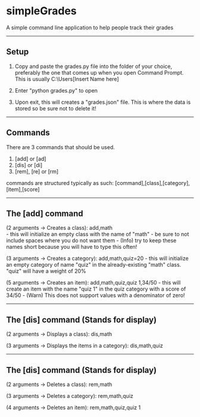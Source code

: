 # simpleGrades
A simple command line application to help people track their grades

------------------------------
Setup
------------------------------
1) Copy and paste the grades.py file into the folder of your choice, preferably the one that comes up when you open Command Prompt.
   This is usually C:\Users\[Insert Name here]

2) Enter "python grades.py" to open

3) Upon exit, this will creates a "grades.json" file. This is where the data is stored so be sure not to delete it!


------------------------------
Commands
------------------------------

There are 3 commands that should be used.

1) [add] or [ad]
2) [dis] or [di]
3) [rem], [re] or [rm]

commands are structured typically as such: [command],[class],[category],[item],[score]

------------------------------
The [add] command
------------------------------
(2 arguments -> Creates a class): add,math  
	- this will initialize an empty class with the name of "math"
	- be sure to not include spaces where you do not want them
	- (Info) try to keep these names short because you will have to type this often!

(3 arguments -> Creates a category): add,math,quiz=20
	- this will initialize an empty category of name "quiz" in the already-existing "math" class. "quiz" will have a weight of 20%


(5 arguments -> Creates an item): add,math,quiz,quiz 1,34/50
	- this will create an item with the name "quiz 1" in the quiz category with a score of 34/50
	- (Warn) This does not support values with a denominator of zero!



------------------------------
The [dis] command (Stands for display)
------------------------------

(2 arguments -> Displays a class): dis,math

(3 arguments -> Displays the items in a category): dis,math,quiz


------------------------------
The [dis] command (Stands for display)
------------------------------

(2 arguments -> Deletes a class): rem,math

(3 arguments -> Deletes a category): rem,math,quiz

(4 arguments -> Deletes an item): rem,math,quiz,quiz 1
